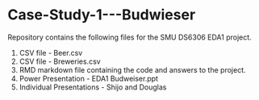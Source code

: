 # Case-Study-1---Budwieser  

Repository contains the following files for the SMU DS6306 EDA1 project.
1) CSV file - Beer.csv
2) CSV file - Breweries.csv
3) RMD markdown file containing the code and answers to the project.
4) Power Presentation - EDA1 Budweiser.ppt
5) Individual Presentations - Shijo and Douglas
